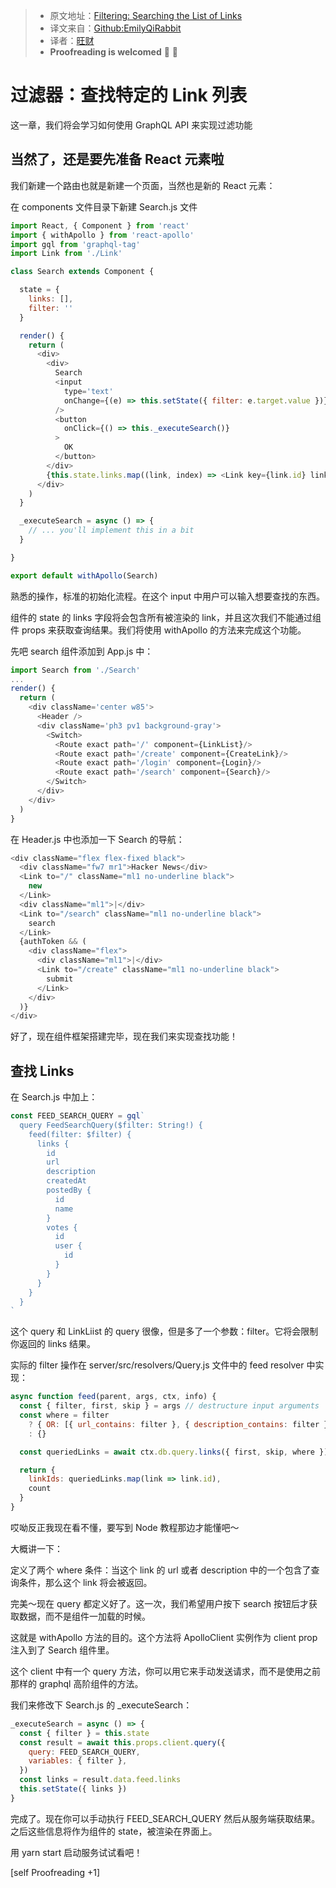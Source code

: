 > * 原文地址：[Filtering: Searching the List of Links](https://www.howtographql.com/react-apollo/7-filtering-searching-the-list-of-links/)
> * 译文来自：[Github:EmilyQiRabbit](https://github.com/EmilyQiRabbit/GraphQLTranslation)
> * 译者：[旺财](https://github.com/EmilyQiRabbit)
> * **Proofreading is welcomed** 🙋 🎉

# 过滤器：查找特定的 Link 列表

这一章，我们将会学习如何使用 GraphQL API 来实现过滤功能

## 当然了，还是要先准备 React 元素啦

我们新建一个路由也就是新建一个页面，当然也是新的 React 元素：

在 components 文件目录下新建 Search.js 文件

```JavaScript
import React, { Component } from 'react'
import { withApollo } from 'react-apollo'
import gql from 'graphql-tag'
import Link from './Link'

class Search extends Component {

  state = {
    links: [],
    filter: ''
  }

  render() {
    return (
      <div>
        <div>
          Search
          <input
            type='text'
            onChange={(e) => this.setState({ filter: e.target.value })}
          />
          <button
            onClick={() => this._executeSearch()}
          >
            OK
          </button>
        </div>
        {this.state.links.map((link, index) => <Link key={link.id} link={link} index={index}/>)}
      </div>
    )
  }

  _executeSearch = async () => {
    // ... you'll implement this in a bit
  }

}

export default withApollo(Search)
```

熟悉的操作，标准的初始化流程。在这个 input 中用户可以输入想要查找的东西。

组件的 state 的 links 字段将会包含所有被渲染的 link，并且这次我们不能通过组件 props 来获取查询结果。我们将使用 withApollo 的方法来完成这个功能。

先吧 search 组件添加到 App.js 中：

```JavaScript
import Search from './Search'
...
render() {
  return (
    <div className='center w85'>
      <Header />
      <div className='ph3 pv1 background-gray'>
        <Switch>
          <Route exact path='/' component={LinkList}/>
          <Route exact path='/create' component={CreateLink}/>
          <Route exact path='/login' component={Login}/>
          <Route exact path='/search' component={Search}/>
        </Switch>
      </div>
    </div>
  )
}
```

在 Header.js 中也添加一下 Search 的导航：

```JavaScript
<div className="flex flex-fixed black">
  <div className="fw7 mr1">Hacker News</div>
  <Link to="/" className="ml1 no-underline black">
    new
  </Link>
  <div className="ml1">|</div>
  <Link to="/search" className="ml1 no-underline black">
    search
  </Link>
  {authToken && (
    <div className="flex">
      <div className="ml1">|</div>
      <Link to="/create" className="ml1 no-underline black">
        submit
      </Link>
    </div>
  )}
</div>
```

好了，现在组件框架搭建完毕，现在我们来实现查找功能！

## 查找 Links

在 Search.js 中加上：

```JavaScript
const FEED_SEARCH_QUERY = gql`
  query FeedSearchQuery($filter: String!) {
    feed(filter: $filter) {
      links {
        id
        url
        description
        createdAt
        postedBy {
          id
          name
        }
        votes {
          id
          user {
            id
          }
        }
      }
    }
  }
`
```

这个 query 和 LinkLiist 的 query 很像，但是多了一个参数：filter。它将会限制你返回的 links 结果。

实际的 filter 操作在 server/src/resolvers/Query.js 文件中的 feed resolver 中实现：

```JavaScript
async function feed(parent, args, ctx, info) {
  const { filter, first, skip } = args // destructure input arguments
  const where = filter
    ? { OR: [{ url_contains: filter }, { description_contains: filter }] }
    : {}

  const queriedLinks = await ctx.db.query.links({ first, skip, where })

  return {
    linkIds: queriedLinks.map(link => link.id),
    count
  }
}
```

哎呦反正我现在看不懂，要写到 Node 教程那边才能懂吧～

大概讲一下：

定义了两个 where 条件：当这个 link 的 url 或者 description 中的一个包含了查询条件，那么这个 link 将会被返回。

完美～现在 query 都定义好了。这一次，我们希望用户按下 search 按钮后才获取数据，而不是组件一加载的时候。

这就是 withApollo 方法的目的。这个方法将 ApolloClient 实例作为 client prop 注入到了 Search 组件里。

这个 client 中有一个 query 方法，你可以用它来手动发送请求，而不是使用之前那样的 graphql 高阶组件的方法。

我们来修改下 Search.js 的 _executeSearch：

```JavaScript
_executeSearch = async () => {
  const { filter } = this.state
  const result = await this.props.client.query({
    query: FEED_SEARCH_QUERY,
    variables: { filter },
  })
  const links = result.data.feed.links
  this.setState({ links })
}
```

完成了。现在你可以手动执行 FEED_SEARCH_QUERY 然后从服务端获取结果。之后这些信息将作为组件的 state，被渲染在界面上。

用 yarn start 启动服务试试看吧！

[self Proofreading +1]
